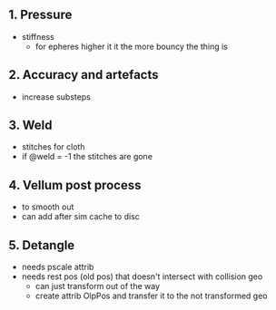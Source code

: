 ## 1. Pressure
- stiffness 
  - for epheres higher it it the more bouncy the thing is
## 2. Accuracy and artefacts
- increase substeps
## 3. Weld
- stitches for cloth
- if @weld = -1 the stitches are gone
## 4. Vellum post process
- to smooth out
- can add after sim cache to disc
## 5. Detangle
- needs pscale attrib
- needs rest pos (old pos) that doesn't intersect with collision geo
  - can just transform out of the way
  - create attrib OlpPos and transfer it to the not transformed geo
  
